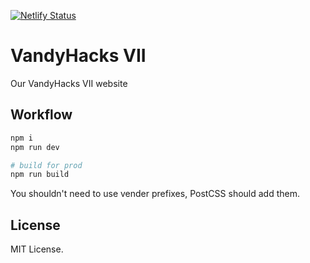 [![Netlify Status](https://api.netlify.com/api/v1/badges/ffd471ba-feb3-43b7-9a11-d72f89d5a88e/deploy-status)](https://app.netlify.com/sites/vh2020/deploys)

# VandyHacks VII
Our VandyHacks VII website 

## Workflow
```bash
npm i
npm run dev

# build for prod
npm run build
```

You shouldn't need to use vender prefixes, PostCSS should add them.


## License
MIT License.
